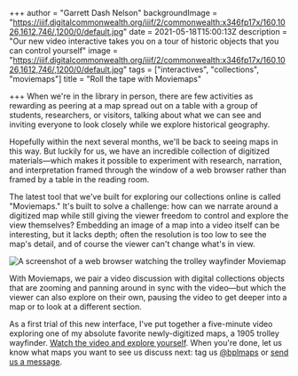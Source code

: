 +++
author = "Garrett Dash Nelson"
backgroundImage = "https://iiif.digitalcommonwealth.org/iiif/2/commonwealth:x346fp17x/160,1026,1612,746/,1200/0/default.jpg"
date = 2021-05-18T15:00:13Z
description = "Our new video interactive takes you on a tour of historic objects that you can control yourself"
image = "https://iiif.digitalcommonwealth.org/iiif/2/commonwealth:x346fp17x/160,1026,1612,746/,1200/0/default.jpg"
tags = ["interactives", "collections", "moviemaps"]
title = "Roll the tape with Moviemaps"

+++
When we're in the library in person, there are few activities as rewarding as peering at a map spread out on a table with a group of students, researchers, or visitors, talking about what we can see and inviting everyone to look closely while we explore historical geography.

Hopefully within the next several months, we'll be back to seeing maps in this way. But luckily for us, we have an incredible collection of digitized materials—which makes it possible to experiment with research, narration, and interpretation framed through the window of a web browser rather than framed by a table in the reading room.

The latest tool that we've built for exploring our collections online is called "Moviemaps." It's built to solve a challenge: how can we narrate around a digitized map while still giving the viewer freedom to control and explore the view themselves? Embedding an image of a map into a video itself can be interesting, but it lacks depth; often the resolution is too low to see the map's detail, and of course the viewer can't change what's in view.

![A screenshot of a web browser watching the trolley wayfinder Moviemap](/uploads/2021-05-18/moviemaps-screenshot.png)

With Moviemaps, we pair a video discussion with digital collections objects that are zooming and panning around in sync with the video—but which the viewer can also explore on their own, pausing the video to get deeper into a map or to look at a different section.

As a first trial of this new interface, I've put together a five-minute video exploring one of my absolute favorite newly-digitized maps, a 1905 trolley wayfinder. [Watch the video and explore yourself](https://geoservices.leventhalmap.org/movie-maps/#trolley-wayfinder). When you're done, let us know what maps you want to see us discuss next: tag us [@bplmaps](https://twitter.com/bplmaps) or [send us a message](/about/contact-connect).